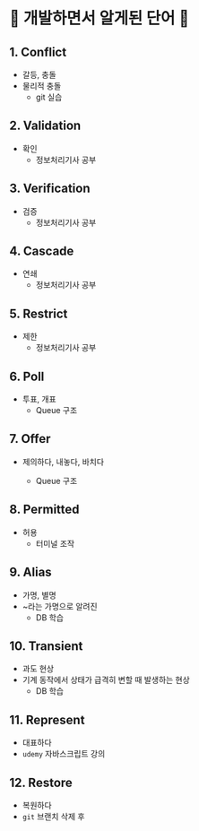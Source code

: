 # 📝 개발하면서 알게된 단어 📝

## 1. Conflict

- 갈등, 충돌
- 물리적 충돌
  - git 실습


## 2. Validation

- 확인
  - 정보처리기사 공부


## 3. Verification

- 검증
  - 정보처리기사 공부




## 4. Cascade

- 연쇄
  - 정보처리기사 공부




## 5. Restrict

- 제한
  - 정보처리기사 공부




## 6. Poll

- 투표, 개표
  - Queue 구조




## 7. Offer

- 제의하다, 내놓다, 바치다

  - Queue 구조

  

## 8. Permitted

- 허용
  - 터미널 조작



## 9. Alias

- 가명, 별명
- ~라는 가명으로 알려진
  - DB 학습



## 10. Transient

- 과도 현상
- 기계 동작에서 상태가 급격히 변할 때 발생하는 현상
  - DB 학습



## 11. Represent

- 대표하다
- `udemy` 자바스크립트 강의


## 12. Restore

- 복원하다
- `git` 브랜치 삭제 후